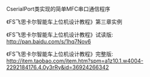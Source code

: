 CserialPort类实现的简单MFC串口通信程序

《FS飞思卡尔智能车上位机设计教程》第三章实例

《FS飞思卡尔智能车上位机设计教程》试读版: http://pan.baidu.com/s/1hq7Nov6


《FS飞思卡尔智能车上位机设计教程》完整版: http://item.taobao.com/item.htm?spm=a1z10.1.w4004-2292184176.4.0y3rRy&id=36924266342


